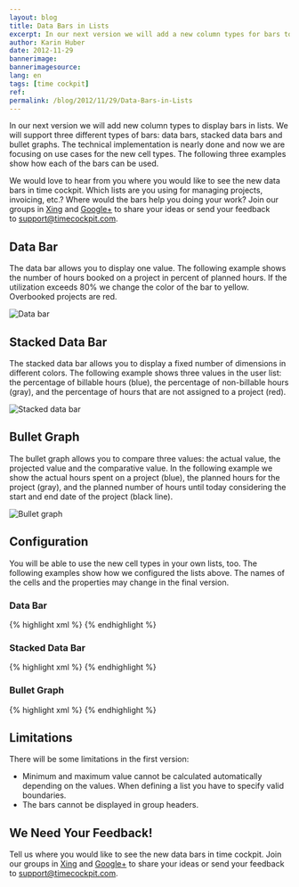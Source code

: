 ```yaml
---
layout: blog
title: Data Bars in Lists
excerpt: In our next version we will add a new column types for bars to lists. We will support three different types of bars -  DataBar, StackedDataBar and BulletGraph.
author: Karin Huber
date: 2012-11-29
bannerimage: 
bannerimagesource: 
lang: en
tags: [time cockpit]
ref: 
permalink: /blog/2012/11/29/Data-Bars-in-Lists
---
```


<p>In our next version we will add new column types to display bars in lists. We will support three different types of bars: data bars, stacked data bars and bullet graphs. The technical implementation is nearly done and now we are focusing on use cases for the new cell types. The following three examples show how each of the bars can be used.</p><p>We would love to hear from you where you would like to see the new data bars in time cockpit. Which lists are you using for managing projects, invoicing, etc.? Where would the bars help you doing your work? Join our groups in <a href="https://www.xing.com/net/timecockpit/ideen-vorschlage-feedback-468148/data-bars-in-listen-42821285/42821285/save/#42821285" target="_blank">Xing</a> and <a href="https://plus.google.com/u/0/100277396048641818309/posts/2ceH1z6TJeo" target="_blank">Google+</a> to share your ideas or send your feedback to <a href="mailto:support@timecockpit.com">support@timecockpit.com</a>.</p><h2>Data Bar</h2><p>The data bar allows you to display one value. The following example shows the number of hours booked on a project in percent of planned hours. If the utilization exceeds 80% we change the color of the bar to yellow. Overbooked projects are red.</p><p>
  <img src="{{site.baseurl}}/content/images/blog/2012/11/DataBar.png" alt="Data bar" title="Data bar" />
</p><h2>Stacked Data Bar</h2><p>The stacked data bar allows you to display a fixed number of dimensions in different colors. The following example shows three values in the user list: the percentage of billable hours (blue), the percentage of non-billable hours (gray), and the percentage of hours that are not assigned to a project (red).</p><p>
  <img src="{{site.baseurl}}/content/images/blog/2012/11/StackedDataBar.png" alt="Stacked data bar" title="Stacked data bar" />
</p><h2>Bullet Graph</h2><p>The bullet graph allows you to compare three values: the actual value, the projected value and the comparative value. In the following example we show the actual hours spent on a project (blue), the planned hours for the project (gray), and the planned number of hours until today considering the start and end date of the project (black line).</p><p>
  <img src="{{site.baseurl}}/content/images/blog/2012/11/BulletGraph.png" alt="Bullet graph" title="Bullet graph" />
</p><h2>Configuration</h2><p>You will be able to use the new cell types in your own lists, too. The following examples show how we configured the lists above. The names of the cells and the properties may change in the final version.</p><h3>Data Bar</h3>{% highlight xml %} <DataBarCell Value="=Current.Utilization" Minimum="0" Maximum="125" Width="200" 
    NumberFormatPattern="'Utilization:' #,##0 '%'"
    ValueBrush="=:Iif(Current.Utilization > 100, '#d24b1e', :Iif(Current.Utilization > 80, '#ffcc00', '#25a0da'))" 
    Header="Hours Spent [%]" />{% endhighlight %}<h3>Stacked Data Bar</h3>{% highlight xml %} <StackedDataBarCell Minimum="0" Maximum="100" Width="250" NumberFormatPattern="0.00 '%'" Header="Billable / Not Billable / No Project Assigned">
    <StackedDataBarItem Value="=Current.HoursBillable / (Current.HoursBillable + Current.HoursNotBillable + Current.HoursWithoutProject) * 100" />
    <StackedDataBarItem Value="=Current.HoursNotBillable / (Current.HoursBillable + Current.HoursNotBillable + Current.HoursWithoutProject) * 100" />
    <StackedDataBarItem Value="=Current.HoursWithoutProject / (Current.HoursBillable + Current.HoursNotBillable + Current.HoursWithoutProject) * 100" ValueBrush="#d24b1e" />
 </StackedDataBarCell>{% endhighlight %}<h3>Bullet Graph</h3>{% highlight xml %} <BulletGraphCell Value="=Current.SpentHours" ProjectedValue="=Current.BudgetInHours" ComparativeValue="=Current.PlannedHoursUntilToday"
    Minimum="0" Maximum="1000" Width="200" 
    NumberFormatPattern="0.00"
    Header="Hours Spent" />{% endhighlight %}<h2>Limitations</h2><p>There will be some limitations in the first version:</p><ul>
  <li>Minimum and maximum value cannot be calculated automatically depending on the values. When defining a list you have to specify valid boundaries.</li>
  <li>The bars cannot be displayed in group headers.</li>
</ul><h2>We Need Your Feedback!</h2><p>Tell us where you would like to see the new data bars in time cockpit. Join our groups in <a href="https://www.xing.com/net/timecockpit/ideen-vorschlage-feedback-468148/data-bars-in-listen-42821285/42821285/save/#42821285" target="_blank">Xing</a> and <a href="https://plus.google.com/u/0/100277396048641818309/posts/2ceH1z6TJeo" target="_blank">Google+</a> to share your ideas or send your feedback to <a href="mailto:support@timecockpit.com">support@timecockpit.com</a>.</p>